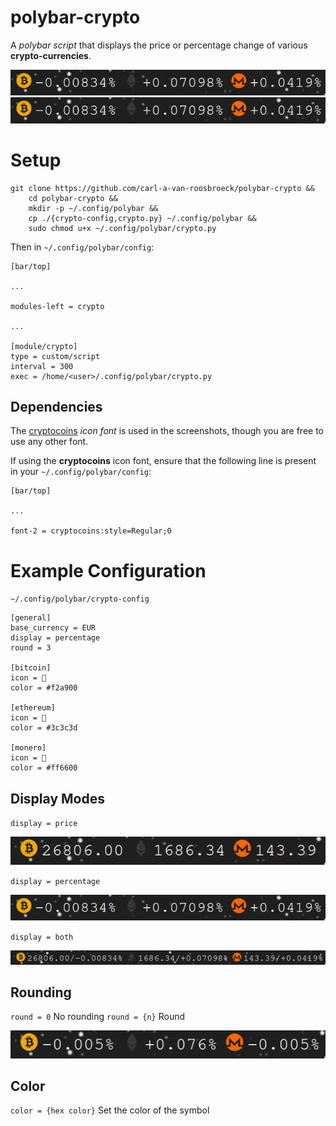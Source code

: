 # polybar-crypto
A *polybar script* that displays the price or percentage change of various **crypto-currencies**.



![crypto demo](./readme_assets/crypto_display_percentage.png)
![crypto demo](./readme_assets/crypto_display_percentage.png)

# Setup
```
git clone https://github.com/carl-a-van-roosbroeck/polybar-crypto &&
    cd polybar-crypto &&
    mkdir -p ~/.config/polybar &&
    cp ./{crypto-config,crypto.py} ~/.config/polybar &&
    sudo chmod u+x ~/.config/polybar/crypto.py
```

Then in `~/.config/polybar/config`:

```
[bar/top]

...

modules-left = crypto

...

[module/crypto]
type = custom/script
interval = 300
exec = /home/<user>/.config/polybar/crypto.py

```

## Dependencies
The [cryptocoins](https://github.com/allienworks/cryptocoins) *icon font* is used in the screenshots, though you are free to use any other font.

If using the **cryptocoins** icon font, ensure that the following line is present in your `~/.config/polybar/config`:

```
[bar/top]

...

font-2 = cryptocoins:style=Regular;0
```

# Example Configuration

`~/.config/polybar/crypto-config`
```
[general]
base_currency = EUR
display = percentage
round = 3

[bitcoin]
icon = 
color = #f2a900

[ethereum]
icon = 
color = #3c3c3d

[monero]
icon = 
color = #ff6600
```

## Display Modes

`display = price`

![crypto display price](./readme_assets/crypto_display_price.png)

`display = percentage`

![crypto display percentage](./readme_assets/crypto_display_percentage.png)

`display = both`

![crypto display both](./readme_assets/crypto_display_both.png)

## Rounding

`round = 0` No rounding
`round = {n}` Round

![crypto display both](./readme_assets/crypto_round_3.png)

## Color

`color = {hex color}` Set the color of the symbol

